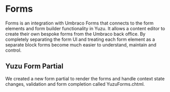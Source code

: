 # Forms

Forms is an integration with Umbraco Forms that connects to the form elements and form builder functionality in Yuzu. It allows a content editor to create their own bespoke forms from the Umbraco back office. By completely separating the form UI and treating each form element as a separate block forms become much easier to understand, maintain and control. 

## Yuzu Form Partial 

We created a new form partial to render the forms and handle context state changes, validation and form completion called YuzuForms.chtml. 

## 